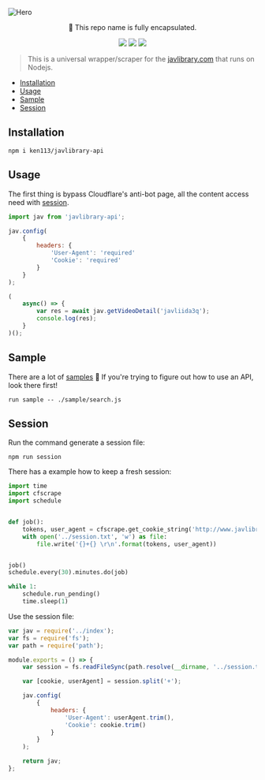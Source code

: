 ![Hero](https://i.imgur.com/ymnsyVQ.gif)

<p align="center">
 🐝 This repo name is fully encapsulated.
</p>

<p align="center">
<a href="https://travis-ci.org/ken113/javlibrary-api"><img src="https://img.shields.io/travis/ken113/javlibrary-api/master.svg?style=flat-square"></a>
<a href="https://david-dm.org/ken113/javlibrary-api"><img src="https://david-dm.org/trazyn/ieaseMusic/status.svg?style=flat-square"></a>
<a href="https://david-dm.org/ken113/javlibrary-api?type=dev"><img src="https://david-dm.org/trazyn/ieaseMusic/dev-status.svg?style=flat-square"></a>
</p>

> This is a universal wrapper/scraper for the [javlibrary.com](http://javlibrary.com/) that runs on Nodejs.

 - [Installation](#installation)
 - [Usage](#usage)
 - [Sample](#sample)
 - [Session](#session)

## Installation
```
npm i ken113/javlibrary-api
```

## Usage
The first thing is bypass Cloudflare's anti-bot page, all the content access need with [session](#session).

```javascript
import jav from 'javlibrary-api';

jav.config(
    {
        headers: {
            'User-Agent': 'required'
            'Cookie': 'required'
        }
    }
);

(
    async() => {
        var res = await jav.getVideoDetail('javliida3q');
        console.log(res);
    }
)();
```

## Sample
There are a lot of [samples](https://github.com/ken113/javlibrary-api/tree/master/sample) 🤗 If you're trying to figure out how to use an API, look there first!
```
run sample -- ./sample/search.js
```

## Session
Run the command generate a session file:
```
npm run session
```
There has a example how to keep a fresh session:
```python
import time
import cfscrape
import schedule


def job():
    tokens, user_agent = cfscrape.get_cookie_string('http://www.javlibrary.com/') # noqa
    with open('../session.txt', 'w') as file:
        file.write('{}+{} \r\n'.format(tokens, user_agent))


job()
schedule.every(30).minutes.do(job)

while 1:
    schedule.run_pending()
    time.sleep(1)
```

Use the session file:
```javascript
var jav = require('../index');
var fs = require('fs');
var path = require('path');

module.exports = () => {
    var session = fs.readFileSync(path.resolve(__dirname, '../session.txt'), { encoding: 'utf-8' });

    var [cookie, userAgent] = session.split('+');

    jav.config(
        {
            headers: {
                'User-Agent': userAgent.trim(),
                'Cookie': cookie.trim()
            }
        }
    );

    return jav;
};
```
